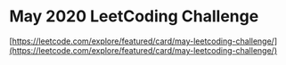 # May 2020 LeetCoding Challenge

[https://leetcode.com/explore/featured/card/may-leetcoding-challenge/](https://leetcode.com/explore/featured/card/may-leetcoding-challenge/)
